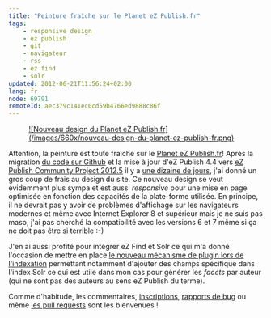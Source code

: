 ```yaml
---
title: "Peinture fraîche sur le Planet eZ Publish.fr"
tags:
    - responsive design
    - ez publish
    - git
    - navigateur
    - rss
    - ez find
    - solr
updated: 2012-06-21T11:56:24+02:00
lang: fr
node: 69791
remoteId: aec379c141ec0cd59b4766ed9888c86f
---
```

<figure class="object-center"><a href="/images/nouveau-design-du-planet-ez-publish-fr.png">![Nouveau design du Planet eZ Publish.fr](/images/660x/nouveau-design-du-planet-ez-publish-fr.png)
</a></figure>


Attention, la peinture est toute fraîche sur le [Planet eZ Publish.fr](http://www.planet-ezpublish.fr/)! Après la migration [du code sur Github](https://github.com/dpobel/planet-ezpublish.fr) et la mise à jour d'eZ Publish 4.4 vers [eZ Publish Community Project 2012.5](http://share.ez.no/downloads/downloads/ez-publish-community-project-2012.5) il y a [une dizaine de jours](https://plus.google.com/u/1/117983402181816331301/posts/3xYeKhbBgex), j'ai donné un gros coup de frais au design du site. Ce nouveau design se veut évidemment plus sympa et est aussi *responsive* pour une mise en page optimisée en fonction des capacités de la plate-forme utilisée. En principe, il ne devrait pas y avoir de problèmes d'affichage sur les navigateurs modernes et même avec Internet Explorer 8 et supérieur mais je ne suis pas maso, j'ai pas cherché la compatibilité avec les versions 6 et 7 même si ça ne doit pas être si terrible :-)


J'en ai aussi profité pour intégrer eZ Find et Solr ce qui m'a donné l'occasion de mettre en place [le nouveau mécanisme de plugin lors de l'indexation](http://doc.ez.no/Extensions/eZ-Publish-extensions/eZ-Find/eZ-Find-2.7/Customization/General-Index-Time-Plugin-Mechanism) permettant notamment d'ajouter des champs spécifique dans l'index Solr ce qui est utile dans mon cas pour générer les *facets* par auteur (qui ne sont pas des auteurs au sens eZ Publish du terme).


Comme d'habitude, les commentaires, [inscriptions](http://www.planet-ezpublish.fr/contact), [rapports de bug](https://github.com/dpobel/planet-ezpublish.fr/issues) ou même [les pull requests](https://github.com/dpobel/planet-ezpublish.fr/pulls) sont les bienvenues !

